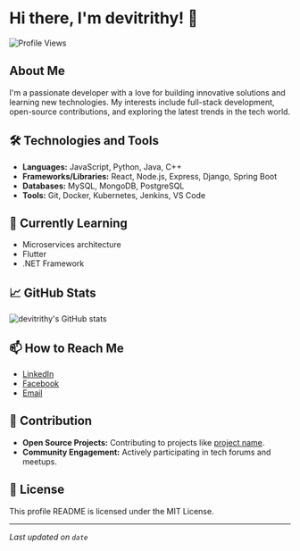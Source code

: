 # Hi there, I'm devitrithy! 👋

![Profile Views](https://komarev.com/ghpvc/?username=devitrithy&color=blue)

## About Me
I'm a passionate developer with a love for building innovative solutions and learning new technologies. My interests include full-stack development, open-source contributions, and exploring the latest trends in the tech world.

## 🛠️ Technologies and Tools
- **Languages:** JavaScript, Python, Java, C++
- **Frameworks/Libraries:** React, Node.js, Express, Django, Spring Boot
- **Databases:** MySQL, MongoDB, PostgreSQL
- **Tools:** Git, Docker, Kubernetes, Jenkins, VS Code

## 🌱 Currently Learning
- Microservices architecture
- Flutter
- .NET Framework

## 📈 GitHub Stats
![devitrithy's GitHub stats](https://github-readme-stats.vercel.app/api?username=devitrithy&show_icons=true&theme=radical)

## 📫 How to Reach Me
- [LinkedIn](https://www.linkedin.com/in/devitrithy/)
- [Facebook](https://facebook.com/devitrithy1)
- [Email](mailto:devitrithy@example.com)

## 🤝 Contribution
- **Open Source Projects:** Contributing to projects like [project name](URL).
- **Community Engagement:** Actively participating in tech forums and meetups.

## 📄 License
This profile README is licensed under the MIT License.

---
*Last updated on `date`*
